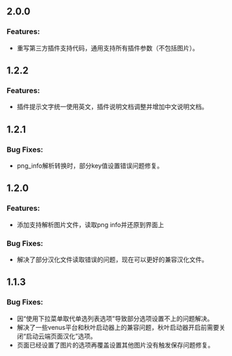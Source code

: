 ## 2.0.0

### Features:
 * 重写第三方插件支持代码，通用支持所有插件参数（不包括图片）。

## 1.2.2

### Features:
 * 插件提示文字统一使用英文，插件说明文档调整并增加中文说明文档。
 
## 1.2.1

### Bug Fixes:
 * png_info解析转换时，部分key值设置错误问题修复。

## 1.2.0

### Features:
 * 添加支持解析图片文件，读取png info并还原到界面上

### Bug Fixes:
 * 解决了部分汉化文件读取错误的问题，现在可以更好的兼容汉化文件。

## 1.1.3

### Bug Fixes:
 * 因“使用下拉菜单取代单选列表选项”导致部分选项设置不上的问题解决。
 * 解决了一些venus平台和秋叶启动器上的兼容问题，秋叶启动器开启前需要关闭“启动云端页面汉化”选项。
 * 页面已经设置了图片的选项再覆盖设置其他图片没有触发保存问题修复。